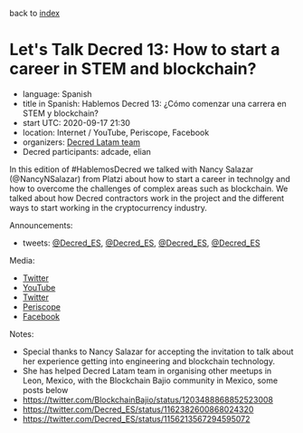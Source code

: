 back to [index](index.md)

# Let's Talk Decred 13: How to start a career in STEM and blockchain?

- language: Spanish
- title in Spanish: Hablemos Decred 13: ¿Cómo comenzar una carrera en STEM y blockchain?
- start UTC: 2020-09-17 21:30
- location: Internet / YouTube, Periscope, Facebook
- organizers: [Decred Latam team](https://twitter.com/Decred_ES)
- Decred participants: adcade, elian

In this edition of \#HablemosDecred we talked with Nancy Salazar (@NancyNSalazar) from Platzi about how to start a career in technolgy and how to overcome the challenges of complex areas such as blockchain. We talked about how Decred contractors work in the project and the different ways to start working in the cryptocurrency industry.

Announcements:

- tweets: [@Decred_ES](https://twitter.com/Decred_ES/status/1305595709257846785), [@Decred_ES](https://twitter.com/Decred_ES/status/1305920575400030210), [@Decred_ES](https://twitter.com/Decred_ES/status/1306401184413102082), [@Decred_ES](https://twitter.com/Decred_ES/status/1306702632430350337)

Media:

- [Twitter](https://twitter.com/Decred_ES/status/1307424189683564545)
- [YouTube](https://www.youtube.com/watch?v=f_ppC-GVDk8)
- [Twitter](https://twitter.com/Decred_ES/status/1306707051201003520)
- [Periscope](https://www.pscp.tv/w/cjJ7ZTF6WUViTEFxcXlsS2V8MUJSSmpZdkRrbU5HdxPQSNivOcFLN2sjbUnRuuTX69i-t44R-GaVX5CnVhih)
- [Facebook](https://www.facebook.com/DecredESP/videos/hablemos-decred-13-empezar-una-carrera-con-stem-blockchain/1585505394960700/)

Notes:

- Special thanks to Nancy Salazar for accepting the invitation to talk about her experience getting into engineering and blockchain technology.
- She has helped Decred Latam team in organising other meetups in Leon, Mexico, with the Blockchain Bajio community in Mexico, some posts below
- https://twitter.com/BlockchainBajio/status/1203488868852523008
- https://twitter.com/Decred_ES/status/1162382600868024320
- https://twitter.com/Decred_ES/status/1156213567294595072
